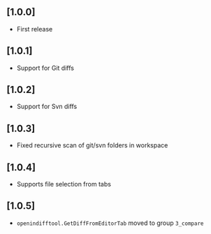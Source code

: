 ## [1.0.0]

- First release

## [1.0.1]

- Support for Git diffs

## [1.0.2]

- Support for Svn diffs

## [1.0.3]

- Fixed recursive scan of git/svn folders in workspace

## [1.0.4]

- Supports file selection from tabs

## [1.0.5]

- `openindifftool.GetDiffFromEditorTab` moved to group `3_compare`